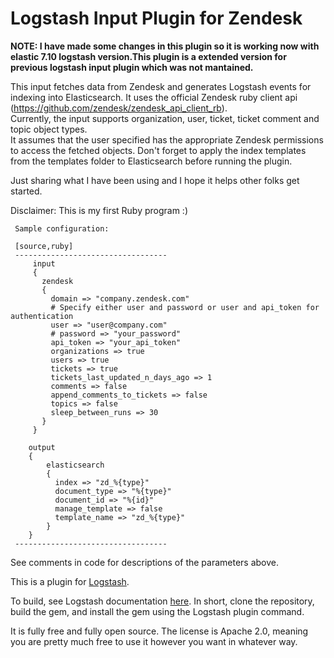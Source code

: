 # Logstash Input Plugin for Zendesk


**NOTE: I have made some changes in this plugin so it is working now with elastic 7.10 logstash version.This plugin is a extended version for previous logstash input plugin which was not mantained.**

This input fetches data from Zendesk and generates Logstash events for indexing into Elasticsearch.
It uses the official Zendesk ruby client api (https://github.com/zendesk/zendesk_api_client_rb).  
Currently, the input supports organization, user, ticket, ticket comment and topic object types.  
It assumes that the user specified has the appropriate Zendesk permissions to access the fetched objects.
Don't forget to apply the index templates from the templates folder to Elasticsearch before running the plugin.

Just sharing what I have been using and I hope it helps other folks get started.

Disclaimer:  This is my first Ruby program :)

```
 Sample configuration:

 [source,ruby]
 ----------------------------------
     input 
     { 
       zendesk
       {
         domain => "company.zendesk.com"
         # Specify either user and password or user and api_token for authentication
         user => "user@company.com"
         # password => "your_password"
         api_token => "your_api_token"
         organizations => true
         users => true
         tickets => true
         tickets_last_updated_n_days_ago => 1
         comments => false
         append_comments_to_tickets => false
         topics => false
         sleep_between_runs => 30
       }
     }

    output 
    {
    	elasticsearch
        {
          index => "zd_%{type}"
          document_type => "%{type}"
          document_id => "%{id}"
          manage_template => false
          template_name => "zd_%{type}"
        }
    }
 ----------------------------------
```

See comments in code for descriptions of the parameters above.

This is a plugin for [Logstash](https://github.com/elastic/logstash).

To build, see Logstash documentation [here](https://www.elastic.co/guide/en/logstash/current/_how_to_write_a_logstash_input_plugin.html#_build).  In short, clone the repository, build the gem, and install the gem using the Logstash plugin command.

It is fully free and fully open source. The license is Apache 2.0, meaning you are pretty much free to use it however you want in whatever way.


